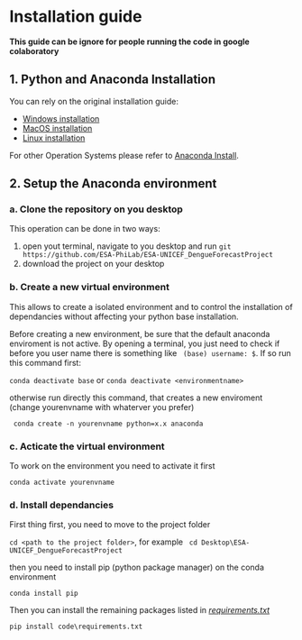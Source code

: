 # Installation guide

**This guide can be ignore for people running the code in google colaboratory**


## 1. Python and Anaconda Installation

You can rely on the original installation guide:

- [Windows installation](https://docs.anaconda.com/anaconda/install/windows/)
- [MacOS installation](https://docs.anaconda.com/anaconda/install/mac-os/)
- [Linux installation](https://docs.anaconda.com/anaconda/install/linux/)

For other Operation Systems please refer to [Anaconda Install](https://docs.anaconda.com/anaconda/install/index.html).

## 2. Setup the Anaconda environment

### a. Clone the repository on you desktop

This operation can be done in two ways:

1. open yout terminal, navigate to you desktop and run 
   `git https://github.com/ESA-PhiLab/ESA-UNICEF_DengueForecastProject`
2. download the project on your desktop

### b. Create a new virtual environment
This allows to create a isolated environment and to control the installation of dependancies without affecting your python base installation.

Before creating a new environment, be sure that the default anaconda enviroment is not active. By opening a terminal, you just need to check if before you user name there is something like ` (base) username: $`. If so run this command first:

` conda deactivate base ` or ` conda deactivate <environmentname> `

otherwise run directly this command, that creates a new enviroment (change yourenvname with whaterver you prefer)

` conda create -n yourenvname python=x.x anaconda`

### c. Acticate the virtual environment

To work on the environment you need to activate it first

` conda activate yourenvname `

### d. Install dependancies

First thing first, you need to move to the project folder

` cd <path to the project folder> `, for example ` cd Desktop\ESA-UNICEF_DengueForecastProject`

then you need to install pip (python package manager) on the conda environment

` conda install pip `

Then you can install the remaining packages listed in *[requirements.txt](../code/requirements.txt)*

` pip install code\requirements.txt `
